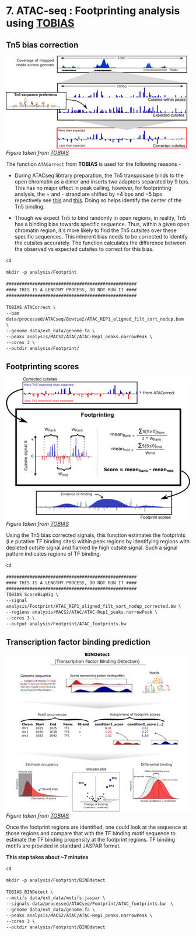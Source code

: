 # 7. ATAC-seq : Footprinting analysis using [TOBIAS](https://github.com/loosolab/TOBIAS)

## Tn5 bias correction

![ATAC correct](./atacorrect.png)
*Figure taken from [TOBIAS](https://github.com/loosolab/TOBIAS)*

The function `ATACorrect` from **TOBIAS** is used for the following reasons -

- During ATACseq libtrary preparation, the Tn5 transposase binds to the open chromatin as a dimer and inserts two adapters separated by 9 bps. This has no major effect in peak calling, however, for footprinting analysis, the + and - strand are shifted by +4 bps and −5 bps repectively see [this](https://dx.doi.org/10.1038%2Fnmeth.2688) and [this](https://www.biostars.org/p/476698/). Doing so helps identify the center of the Tn5 binding.

- Though we expect Tn5 to bind randomly in open regions, in reality, Tn5 has a binding bias towards specific sequence. Thus, within a given open chromatin region, it's more likely to find the Tn5 cutsites over these specific sequences. This inherent bias needs to be corrected to identify the cutsites accurately. The function calculates the difference between the observed vs expected cutsites to correct for this bias. 

```
cd

mkdir -p analysis/Footprint

##################################################
#### THIS IS A LENGTHY PROCESS, DO NOT RUN IT ####
##################################################

TOBIAS ATACorrect \
--bam data/processed/ATACseq/Bowtie2/ATAC_REP1_aligned_filt_sort_nodup.bam  \
--genome data/ext_data/genome.fa \
--peaks analysis/MACS2/ATAC/ATAC-Rep1_peaks.narrowPeak \
--cores 3 \
--outdir analysis/Footprint/

```
## Footprinting scores

![Footprinting](./footprinting.png)
*Figure taken from [TOBIAS](https://github.com/loosolab/TOBIAS)*

Using the Tn5 bias corrected signals, this function estimates the footprints (i.e putative TF binding sites) within peak regions by identifying regions with depleted cutsite signal and flanked by high cutsite signal. Such a signal pattern indicates regions of TF binding.

```
cd

##################################################
#### THIS IS A LENGTHY PROCESS, DO NOT RUN IT ####
##################################################
TOBIAS ScoreBigWig \
--signal analysis/Footprint/ATAC_REP1_aligned_filt_sort_nodup_corrected.bw \
--regions analysis/MACS2/ATAC/ATAC-Rep1_peaks.narrowPeak \
--cores 3 \
--output analysis/Footprint/ATAC_footprints.bw 

```

## Transcription factor binding prediction

![TF binding](./bindetect.png)
*Figure taken from [TOBIAS](https://github.com/loosolab/TOBIAS)*

Once the footprint regions are identified, one could look at the sequence at those regions and compare that with the TF binding motif sequence to estimate the TF binding propensity at the footprint regions. TF binding motifs are provided in standard JASPAR format.


**This step takes about ~7 minutes**

```
cd

mkdir -p analysis/Footprint/BINDdetect

TOBIAS BINDetect \
--motifs data/ext_data/motifs.jaspar \
--signals data/processed/ATACseq/Footprint/ATAC_footprints.bw  \
--genome data/ext_data/genome.fa \
--peaks analysis/MACS2/ATAC/ATAC-Rep1_peaks.narrowPeak \
--cores 3 \
--outdir analysis/Footprint/BINDdetect

```
